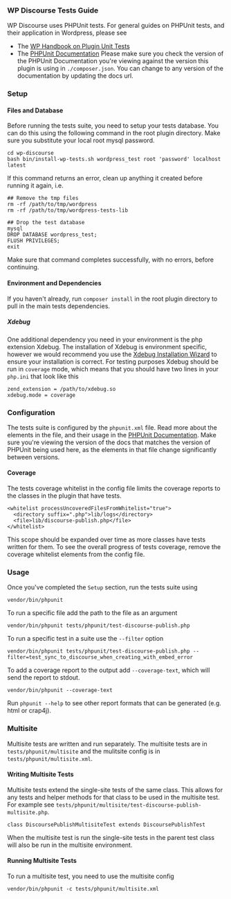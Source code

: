 ### WP Discourse Tests Guide

WP Discourse uses PHPUnit tests. For general guides on PHPUnit tests, and their application in Wordpress, please see
- The [WP Handbook on Plugin Unit Tests](https://make.wordpress.org/cli/handbook/misc/plugin-unit-tests/)
- The [PHPUnit Documentation](https://phpunit.readthedocs.io)
Please make sure you check the version of the PHPUnit Documentation you're viewing against the version this plugin is using in ``./composer.json``. You can change to any version of the documentation by updating the docs url.

### Setup

#### Files and Database

Before running the tests suite, you need to setup your tests database. You can do this using the following command in the root plugin directory. Make sure you substitute your local root mysql password.

```
cd wp-discourse
bash bin/install-wp-tests.sh wordpress_test root 'password' localhost latest
```

If this command returns an error, clean up anything it created before running it again, i.e. 

```
## Remove the tmp files
rm -rf /path/to/tmp/wordpress
rm -rf /path/to/tmp/wordpress-tests-lib

## Drop the test database
mysql
DROP DATABASE wordpress_test;
FLUSH PRIVILEGES;
exit
```

Make sure that command completes successfully, with no errors, before continuing.

#### Environment and Dependencies

If you haven't already, run ``composer install`` in the root plugin directory to pull in the main tests dependencies. 

##### Xdebug

One additional dependency you need in your environment is the php extension Xdebug. The installation of Xdebug is environment specific, however we would recommend you use the [Xdebug Installation Wizard](https://xdebug.org/wizard) to ensure your installation is correct. For testing purposes Xdebug should be run in ``coverage`` mode, which means that you should have two lines in your ``php.ini`` that look like this

```
zend_extension = /path/to/xdebug.so
xdebug.mode = coverage
```

### Configuration

The tests suite is configured by the ``phpunit.xml`` file. Read more about the elements in the file, and their usage in the [PHPUnit Documentation](https://phpunit.readthedocs.io). Make sure you're viewing the version of the docs that matches the version of PHPUnit being used here, as the elements in that file change significantly between versions.

#### Coverage

The tests coverage whitelist in the config file limits the coverage reports to the classes in the plugin that have tests. 

```
<whitelist processUncoveredFilesFromWhitelist="true">
  <directory suffix=".php">lib/logs</directory>
  <file>lib/discourse-publish.php</file>
</whitelist>
```

This scope should be expanded over time as more classes have tests written for them. To see the overall progress of tests coverage, remove the coverage whitelist elements from the config file.

### Usage

Once you've completed the ``Setup`` section, run the tests suite using

```
vendor/bin/phpunit
```

To run a specific file add the path to the file as an argument

```
vendor/bin/phpunit tests/phpunit/test-discourse-publish.php
```

To run a specific test in a suite use the ``--filter`` option

```
vendor/bin/phpunit tests/phpunit/test-discourse-publish.php --filter=test_sync_to_discourse_when_creating_with_embed_error 
```

To add a coverage report to the output add ``--coverage-text``, which will send the report to stdout. 

```
vendor/bin/phpunit --coverage-text
```

Run ``phpunit --help`` to see other report formats that can be generated (e.g. html or crap4j).

### Multisite

Multisite tests are written and run separately. The multisite tests are in ``tests/phpunit/multisite`` and the mulitsite config is in ``tests/phpunit/multisite.xml``.

#### Writing Multisite Tests

Multisite tests extend the single-site tests of the same class. This allows for any tests and helper methods for that class to be used in the multisite test. For example see ``tests/phpunit/multisite/test-discourse-publish-multisite.php``.

```
class DiscoursePublishMultisiteTest extends DiscoursePublishTest
```

When the multisite test is run the single-site tests in the parent test class will also be run in the multisite environment.

#### Running Multisite Tests

To run a multisite test, you need to use the multisite config

```
vendor/bin/phpunit -c tests/phpunit/multisite.xml
```
